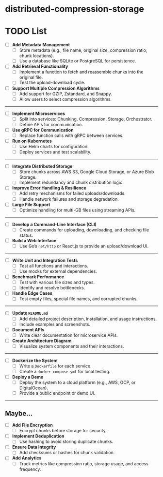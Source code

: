 # distributed-compression-storage

# TODO List 

- [ ] **Add Metadata Management**
  - [ ] Store metadata (e.g., file name, original size, compression ratio, chunk locations).
  - [ ] Use a database like SQLite or PostgreSQL for persistence.

- [ ] **Add Retrieval Functionality**
  - [ ] Implement a function to fetch and reassemble chunks into the original file.
  - [ ] Test the upload-download cycle.

- [ ] **Support Multiple Compression Algorithms**
  - [ ] Add support for GZIP, Zstandard, and Snappy.
  - [ ] Allow users to select compression algorithms.

---

- [ ] **Implement Microservices**
  - [ ] Split into services: Chunking, Compression, Storage, Orchestrator.
  - [ ] Define APIs for communication.

- [ ] **Use gRPC for Communication**
  - [ ] Replace function calls with gRPC between services.

- [ ] **Run on Kubernetes**
  - [ ] Use Helm charts for configuration.
  - [ ] Deploy services and test scalability.

---

- [ ] **Integrate Distributed Storage**
  - [ ] Store chunks across AWS S3, Google Cloud Storage, or Azure Blob Storage.
  - [ ] Implement redundancy and chunk distribution logic.

- [ ] **Improve Error Handling & Resilience**
  - [ ] Add retry mechanisms for failed uploads/downloads.
  - [ ] Handle network failures and storage degradation.

- [ ] **Large File Support**
  - [ ] Optimize handling for multi-GB files using streaming APIs.

---

- [ ] **Develop a Command-Line Interface (CLI)**
  - [ ] Create commands for uploading, downloading, and checking file status.

- [ ] **Build a Web Interface**
  - [ ] Use Go’s `net/http` or React.js to provide an upload/download UI.

---

- [ ] **Write Unit and Integration Tests**
  - [ ] Test all functions and interactions.
  - [ ] Use mocks for external dependencies.

- [ ] **Benchmark Performance**
  - [ ] Test with various file sizes and types.
  - [ ] Identify and resolve bottlenecks.

- [ ] **Handle Edge Cases**
  - [ ] Test empty files, special file names, and corrupted chunks.

---

- [ ] **Update `README.md`**
  - [ ] Add detailed project description, installation, and usage instructions.
  - [ ] Include examples and screenshots.

- [ ] **Document APIs**
  - [ ] Write clear documentation for microservice APIs.

- [ ] **Create Architecture Diagram**
  - [ ] Visualize system components and their interactions.

---

- [ ] **Dockerize the System**
  - [ ] Write a `Dockerfile` for each service.
  - [ ] Create a `docker-compose.yml` for local testing.

- [ ] **Deploy a Demo**
  - [ ] Deploy the system to a cloud platform (e.g., AWS, GCP, or DigitalOcean).
  - [ ] Provide a public endpoint or demo UI.

---

## Maybe...
- [ ] **Add File Encryption**
  - [ ] Encrypt chunks before storage for security.

- [ ] **Implement Deduplication**
  - [ ] Use hashing to avoid storing duplicate chunks.

- [ ] **Ensure Data Integrity**
  - [ ] Add checksums or hashes for chunk validation.

- [ ] **Add Analytics**
  - [ ] Track metrics like compression ratio, storage usage, and access frequency.